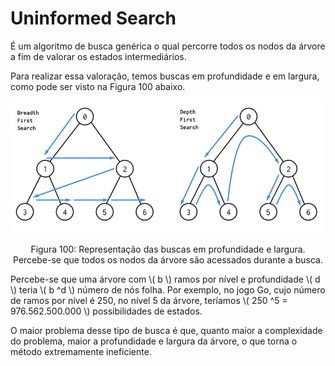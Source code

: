 # Uninformed Search

É um algoritmo de busca genérica o qual percorre todos os nodos da árvore a fim de valorar os
estados intermediários.

Para realizar essa valoração, temos buscas em profundidade e em largura, como pode ser visto na
Figura 100 abaixo.

<p align="center">
  <img src="./img/100.png">
</p>

<p align="center">
Figura 100: Representação das buscas em profundidade e largura. Percebe-se que todos os nodos da árvore são
acessados durante a busca.
</p>

Percebe-se que uma árvore com \\( b \\) ramos por nível e profundidade \\( d \\) teria \\( b ^d \\) número de nós folha.
Por exemplo, no jogo Go, cujo número de ramos por nível é 250, no nível 5 da árvore, teríamos
\\( 250 ^5 = 976.562.500.000 \\) possibilidades de estados.

O maior problema desse tipo de busca é que, quanto maior a complexidade do problema, maior a
profundidade e largura da árvore, o que torna o método extremamente ineficiente.

